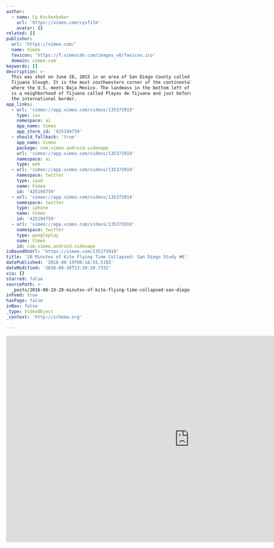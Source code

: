 ```yaml
---
author:
  - name: Cy Kuckenbaker
    url: 'https://vimeo.com/cysfilm'
    avatar: {}
related: []
publisher:
  url: 'https://vimeo.com/'
  name: Vimeo
  favicon: 'https://f.vimeocdn.com/images_v6/favicon.ico'
  domain: vimeo.com
keywords: []
description: >-
  This was shot on June 28, 2015 in an area of San Diego County called the
  Tijuana Slough. It is the most southwestern corner of the continental U.S.
  where the U.S. meets Baja Mexico. The landmass in the bottom left of the frame
  is a neighborhood of Tijuana called Playas de Tijuana and just before that is
  the international border.
app_links:
  - url: 'vimeo://app.vimeo.com/videos/135373919'
    type: ios
    namespace: ai
    app_name: Vimeo
    app_store_id: '425194759'
  - should_fallback: 'true'
    app_name: Vimeo
    package: com.vimeo.android.videoapp
    url: 'vimeo://app.vimeo.com/videos/135373919'
    namespace: ai
    type: web
  - url: 'vimeo://app.vimeo.com/videos/135373919'
    namespace: twitter
    type: ipad
    name: Vimeo
    id: '425194759'
  - url: 'vimeo://app.vimeo.com/videos/135373919'
    namespace: twitter
    type: iphone
    name: Vimeo
    id: '425194759'
  - url: 'vimeo://app.vimeo.com/videos/135373919'
    namespace: twitter
    type: googleplay
    name: Vimeo
    id: com.vimeo.android.videoapp
isBasedOnUrl: 'https://vimeo.com/135373919'
title: '20 Minutes of Kite Flying Time Collapsed: San Diego Study #6'
datePublished: '2016-08-19T00:18:55.519Z'
dateModified: '2016-08-18T23:39:20.733Z'
via: {}
starred: false
sourcePath: >-
  _posts/2016-08-19-20-minutes-of-kite-flying-time-collapsed-san-diego-study-6.md
inFeed: true
hasPage: false
inNav: false
_type: VideoObject
_context: 'http://schema.org'

---
```

<iframe src="https://cdn.embedly.com/widgets/media.html?src=https%3A%2F%2Fplayer.vimeo.com%2Fvideo%2F135373919&amp;url=https%3A%2F%2Fvimeo.com%2F135373919&amp;image=https%3A%2F%2Fi.vimeocdn.com%2Fvideo%2F529303670_1280.jpg&amp;key=b7d04c9b404c499eba89ee7072e1c4f7&amp;type=text%2Fhtml&amp;schema=vimeo" width="1000" height="563" scrolling="no" frameborder="0" allowfullscreen="" style=""></iframe>